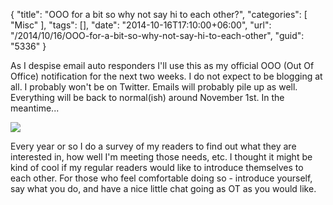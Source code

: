 {
	"title": "OOO for a bit so why not say hi to each other?",
	"categories": [
		"Misc"
	],
	"tags": [],
	"date": "2014-10-16T17:10:00+06:00",
	"url": "/2014/10/16/OOO-for-a-bit-so-why-not-say-hi-to-each-other",
	"guid": "5336"
}

<p>
As I despise email auto responders I'll use this as my official OOO (Out Of Office) notification for the next two weeks. I do not expect to be blogging at all. I probably won't be on Twitter. Emails will probably pile up as well. Everything will be back to normal(ish) around November 1st. In the meantime...
</p>
<!--more-->
<p>
<img src="http://www.raymondcamden.com/images/coffeetalk.jpg" />
</p>

<p>
Every year or so I do a survey of my readers to find out what they are interested in, how well I'm meeting those needs, etc. I thought it might be kind of cool if my regular readers would like to introduce themselves to each other. For those who feel comfortable doing so - introduce yourself, say what you do, and have a nice little chat going as OT as you would like. 
</p>